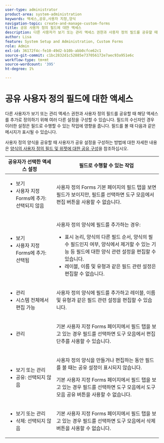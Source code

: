 ```yaml
---
user-type: administrator
product-area: system-administration
keywords: 액세스,공유,사용자 지정,양식
navigation-topic: create-and-manage-custom-forms
title: 공유 사용자 정의 필드에 대한 액세스
description: 다른 사용자가 보기 또는 관리 액세스 권한과 사용자 정의 필드를 공유할 때 해당 액세스를 추가로 정의하기 위해 여러 다른 설정을 구성할 수 있습니다. 필드의 수신자인 경우 이러한 설정은 필드로 수행할 수 있는 작업에 영향을 줍니다. 필드를 볼 때 다음과 같은 메시지가 표시될 수 있습니다.
author: Lisa
feature: System Setup and Administration, Custom Forms
role: Admin
exl-id: 36172f4c-fe10-49d2-b10b-abb0cfce62c1
source-git-commit: c1bc2832d1c52885e737056172e7aec93a951e6c
workflow-type: tm+mt
source-wordcount: '395'
ht-degree: 1%

---
```


# 공유 사용자 정의 필드에 대한 액세스

다른 사용자가 보기 또는 관리 액세스 권한과 사용자 정의 필드를 공유할 때 해당 액세스를 추가로 정의하기 위해 여러 다른 설정을 구성할 수 있습니다. 필드의 수신자인 경우 이러한 설정은 필드로 수행할 수 있는 작업에 영향을 줍니다. 필드를 볼 때 다음과 같은 메시지가 표시될 수 있습니다.

사용자 정의 양식을 공유할 때 사용자가 공유 설정을 구성하는 방법에 대한 자세한 내용은 [양식의 사용자 정의 필드 및 위젯에 대한 공유 구성](/help/quicksilver/administration-and-setup/customize-workfront/create-manage-custom-forms/form-designer/manage-a-form/share-custom-fields.md)을 참조하십시오.

<table style="table-layout:auto"> 
 <col> 
 <col> 
 <thead> 
  <tr> 
   <th>공유자가 선택한 액세스 설정</th> 
   <th>필드로 수행할 수 있는 작업</th> 
  </tr> 
 </thead> 
 <tbody> 
  <tr> 
   <td> 
    <ul> 
     <li>보기</li> 
     <li>사용자 지정 Forms에 추가: 선택되지 않음</li> 
    </ul> </td> 
   <td> <p>사용자 정의 Forms 기본 페이지의 필드 탭을 보면 필드가 보이지만, 필드를 선택하면 도구 모음에서 편집 버튼을 사용할 수 없습니다.</p> </td> 
  </tr> 
  <tr> 
   <td> 
    <ul> 
     <li>보기</li> 
     <li>사용자 지정 Forms에 추가: 선택됨</li> 
    </ul> </td> 
   <td> <p>사용자 정의 양식에 필드를 추가하는 경우:</p> 
    <ul> 
     <li>표시 논리, 양식의 다른 필드 순서, 양식의 필수 필드인지 여부, 양식에서 제거할 수 있는 기능 등 필드에 대한 양식 관련 설정을 편집할 수 있습니다.</li> 
     <li>레이블, 이름 및 유형과 같은 필드 관련 설정은 편집할 수 없습니다.</li> 
    </ul> </td> 
  </tr> 
  <tr> 
   <td> 
    <ul> 
     <li>관리</li> 
     <li>시스템 전체에서 편집 가능</li> 
    </ul> </td> 
   <td>사용자 정의 양식에 필드를 추가하고 레이블, 이름 및 유형과 같은 필드 관련 설정을 편집할 수 있습니다.</td> 
  </tr> 
  <tr> 
   <td> 
    <ul> 
     <li>관리</li> 
    </ul> </td> 
   <td> <p>기본 사용자 지정 Forms 페이지에서 필드 탭을 보고 있는 경우 필드를 선택하면 도구 모음에서 편집 단추를 사용할 수 있습니다.</p> </td> 
  </tr> 
  <tr> 
   <td> 
    <ul> 
     <li>보기 또는 관리</li> 
     <li>공유: 선택되지 않음</li> 
    </ul> </td> 
   <td> <p>사용자 정의 양식을 만들거나 편집하는 동안 필드를 볼 때는 공유 설정이 표시되지 않습니다.</p> <p>기본 사용자 지정 Forms 페이지에서 필드 탭을 보고 있는 경우 필드를 선택하면 도구 모음에서 도구 모음 공유 버튼을 사용할 수 없습니다.</p> </td> 
  </tr> 
  <tr> 
   <td> 
    <ul> 
     <li>보기 또는 관리</li> 
     <li>삭제: 선택되지 않음</li> 
    </ul> </td> 
   <td> <p>기본 사용자 지정 Forms 페이지에서 필드 탭을 보고 있는 경우 필드를 선택하면 도구 모음에서 삭제 버튼을 사용할 수 없습니다.</p> </td> 
  </tr> 
 </tbody> 
</table>
